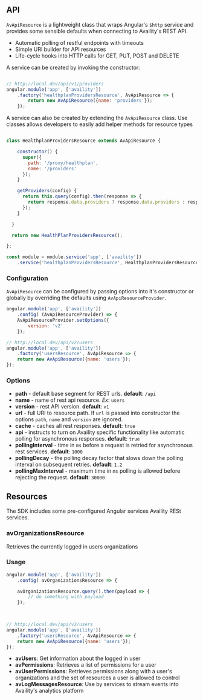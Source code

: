 ## API

`AvApiResource` is a lightweight class that wraps Angular's `$http` service and provides some sensible defaults when connecting to Availity's REST API.

* Automatic polling of restful endpoints with timeouts
* Simple URI builder for API resources
* Life-cycle hooks into HTTP calls for GET, PUT, POST and DELETE

A service can be created by invoking the constructor:

```javascript

// http://local.dev/api/v1/providers
angular.module('app', ['availity'])
    .factory('healthplanProvidersResource', AvApiResource => {        
        return new AvApiResource({name: 'providers'});
    });
```

A service can also be created by extending the `AvApiResource` class.  Use classes allows developers to easily add helper methods for resource types

```javascript

class HealthplanProvidersResource extends AvApiResource {

    constructor() {
      super({
        path: '/proxy/healthplan',
        name: '/providers'
      });
    }

    getProviders(config) {
      return this.query(config).then(response => {
        return response.data.providers ? response.data.providers : response.data;
      });
    }

  }

  return new HealthPlanProvidersResource();

};

const module = module.service('app', ['availity'])
    .service('healthplanProvidersResource', HealthplanProvidersResource);
```

### Configuration

`AvApiResource` can be configured by passing options into it's constructor or globally by overriding the defaults using `AvApiResourceProvider`.

```javascript
angular.module('app', ['availity'])
    .config( (AvApiResourceProvider) => {    
    AvApiResourceProvider.setOptions({
        version: 'v2' 
    });

// http://local.dev/api/v2/users
angular.module('app', ['availity'])
    .factory('usersResource', AvApiResource => {        
    return new AvApiResource({name: 'users'});
});
```

### Options

* **path** - default base segment for REST urls. **default**: `/api`
* **name** - name of rest api resource. _Ex_: `users`
* **version** - rest API version. **default**: `v1`
* **url** - full URI to resource path.  If `url` is passed into constructor the options `path`, `name` and `version` are ignored.
* **cache** - caches all rest responses.  **default**: `true`
* **api** - instructs to turn on Availity specific functionality like automatic polling for asynchronous responses.  **default**: `true`
* **pollingInterval** -  time in `ms` before a request is retried for asynchronous rest services.  **default**: `1000`
* **pollingDecay** - the polling decay factor that slows down the polling interval on subsequent retries. **default**: `1.2`
* **pollingMaxInterval** - maximum time in `ms` polling is allowed before rejecting the request. **default**: `30000`

## Resources

The SDK includes some pre-configured Angular services Availity RESt services.

### avOrganizationsResource

Retrieves the currently logged in users organizations

### Usage

```javascript
angular.module('app', ['availity'])
    .config( avOrganizationsResource => {    

    avOrganizationsResource.query().then(payload => {
        // do something with payload
    });

    

// http://local.dev/api/v2/users
angular.module('app', ['availity'])
    .factory('usersResource', AvApiResource => {        
    return new AvApiResource({name: 'users'});
});
```




- **avUsers**: Get information about the logged in user
- **avPermissions**: Retrieves a list of permissions for a user
- **avUserPermissions**: Retrieves permissions along with a user's organizations and the set of resources a user is allowed to control
- **avLogMessagesResource**: Use by services to stream events into Availity's analytics platform








